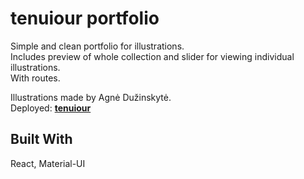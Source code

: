 # tenuiour portfolio

Simple and clean portfolio for illustrations.\
Includes preview of whole collection and slider for viewing individual illustrations.\
With routes.

Illustrations made by Agnė Dužinskytė.\
Deployed: **[tenuiour](https://tenuiour.web.app)**

## Built With
React, Material-UI